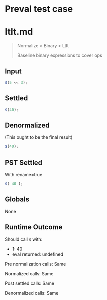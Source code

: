 # Preval test case

# ltlt.md

> Normalize > Binary > Ltlt
>
> Baseline binary expressions to cover ops

## Input

`````js filename=intro
$(5 << 3);
`````


## Settled


`````js filename=intro
$(40);
`````


## Denormalized
(This ought to be the final result)

`````js filename=intro
$(40);
`````


## PST Settled
With rename=true

`````js filename=intro
$( 40 );
`````


## Globals


None


## Runtime Outcome


Should call `$` with:
 - 1: 40
 - eval returned: undefined

Pre normalization calls: Same

Normalized calls: Same

Post settled calls: Same

Denormalized calls: Same
